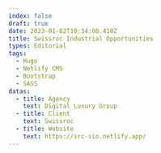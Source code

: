 ```yaml
---
index: false
draft: true
date: 2023-01-02T10:34:08.410Z
title: Swissroc Industrial Opportunities
types: Editorial
tags:
  - Hugo
  - Netlify CMS
  - Bootstrap
  - SASS
datas:
  - title: Agency
    text: Digital Luxury Group
  - title: Client
    text: Swissroc
  - title: Website
    text: https://src-sio.netlify.app/
---
```

